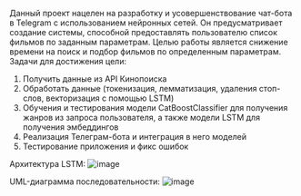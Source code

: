 
Данный проект нацелен на разработку и усовершенствование чат-бота в Telegram с использованием нейронных сетей. Он предусматривает создание системы, способной предоставлять пользователю список фильмов по заданным параметрам.
Целью работы является снижение времени на поиск и подбор фильмов по определенным параметрам.
Задачи для достижения цели: 
1) Получить данные из API Кинопоиска
2) Обработать данные (токенизация, лемматизация, удаления стоп-слов, векторизация с помощью LSTM)
3) Обучения и тестирования модели CatBoostClassifier для получения жанров из запроса пользователя, а также модели LSTM для получения эмбеддингов
4) Реализация Телеграм-бота и интеграция в него моделей
5) Тестирование приложения и фикс ошибок

Архитектура LSTM:
![image](https://github.com/andromeda123248/Dip/assets/85245425/1d362f65-9034-4c29-99a3-3ef40613b7a2)

UML-диаграмма последовательности:
![image](https://github.com/andromeda123248/Dip/assets/85245425/33f26574-9061-4d9c-aa65-a20d1ed33a9f)
